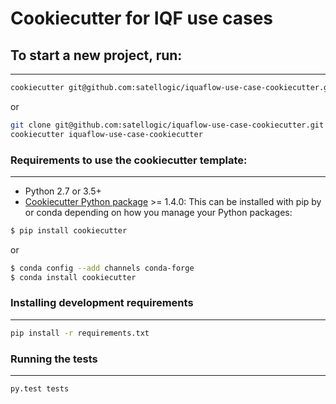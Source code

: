 # Cookiecutter for IQF use cases

## To start a new project, run:
------------
``` bash
cookiecutter git@github.com:satellogic/iquaflow-use-case-cookiecutter.git
``` 

or

``` bash
git clone git@github.com:satellogic/iquaflow-use-case-cookiecutter.git
cookiecutter iquaflow-use-case-cookiecutter
``` 

### Requirements to use the cookiecutter template:
-----------
 - Python 2.7 or 3.5+
 - [Cookiecutter Python package](http://cookiecutter.readthedocs.org/en/latest/installation.html) >= 1.4.0: This can be installed with pip by or conda depending on how you manage your Python packages:

``` bash
$ pip install cookiecutter
```

or

``` bash
$ conda config --add channels conda-forge
$ conda install cookiecutter
```
### Installing development requirements
------------
``` bash
pip install -r requirements.txt
```
### Running the tests
------------
``` bash
py.test tests
```